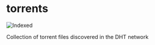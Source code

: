 torrents 
========
![Indexed](https://img.shields.io/badge/indexed-154947-blue)

Collection of torrent files discovered in the DHT network
